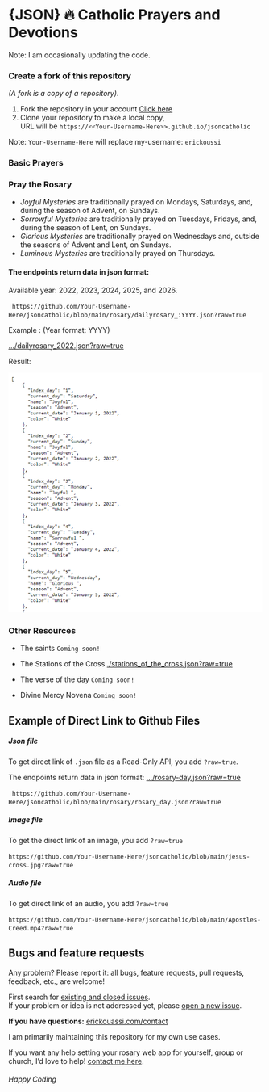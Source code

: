 # {JSON} 🔥 Catholic Prayers and Devotions
Note: I am occasionally updating the code.

### Create a fork of this repository
 *(A fork is a copy of a repository)*.
1. Fork the repository in your account [Click here](https://github.com/erickouassi/jsoncatholic/fork)
2. Clone your repository to make a local copy,<br />
URL will be `https://<<Your-Username-Here>>.github.io/jsoncatholic`

Note: `Your-Username-Here` will replace my-username: `erickoussi`

### Basic Prayers


### Pray the Rosary
- *Joyful Mysteries* are traditionally prayed on Mondays, Saturdays, and, during the season of Advent, on Sundays.
- *Sorrowful Mysteries* are traditionally prayed on Tuesdays, Fridays, and, during the season of Lent, on Sundays.
- *Glorious Mysteries* are traditionally prayed on Wednesdays and, outside the seasons of Advent and Lent, on Sundays.
- *Luminous Mysteries* are traditionally prayed on Thursdays.

#### The endpoints return data in json format:

Available year: 2022, 2023, 2024, 2025, and 2026.

` https://github.com/Your-Username-Here/jsoncatholic/blob/main/rosary/dailyrosary_:YYYY.json?raw=true`

Example : (Year format: YYYY)

[.../dailyrosary_2022.json?raw=true](https://raw.githubusercontent.com/erickouassi/jsoncatholic/main/rosary/dailyrosary_2022.json)

Result:

![This is an image](https://github.com/erickouassi/jsoncatholic/blob/main/year_json1.png?raw=true)

### Other Resources
- The saints `Coming soon!`
- The Stations of the Cross [./stations_of_the_cross.json?raw=true](https://raw.githubusercontent.com/erickouassi/jsoncatholic/main/stations_of_the_cross.json)

- The verse of the day `Coming soon!`
- Divine Mercy Novena `Coming soon!`


## Example of Direct Link to Github Files

##### Json file
To get direct link of `.json` file as a Read-Only API, you add `?raw=true`.

The endpoints return data in json format:
[.../rosary-day.json?raw=true](https://raw.githubusercontent.com/erickouassi/jsoncatholic/main/rosary/rosary_day.json)

` https://github.com/Your-Username-Here/jsoncatholic/blob/main/rosary/rosary_day.json?raw=true`


##### Image file
To get the direct link of an image, you add `?raw=true` 

`https://github.com/Your-Username-Here/jsoncatholic/blob/main/jesus-cross.jpg?raw=true`

##### Audio file
To get direct link of an audio, you add `?raw=true` 

`https://github.com/Your-Username-Here/jsoncatholic/blob/main/Apostles-Creed.mp4?raw=true`


## Bugs and feature requests
Any problem? Please report it: all bugs, feature requests, pull requests, feedback, etc., are welcome!

First search for [existing and closed issues](https://github.com/erickouassi/jsoncatholic/issues?utf8=%E2%9C%93&q=is%3Aissue). <br />
If your problem or idea is not addressed yet, please [open a new issue](https://github.com/erickouassi/jsoncatholic/issues/new/choose).

**If you have questions:**  [erickouassi.com/contact](https://erickouassi.com/contact.html)

I am primarily maintaining this repository for my own use cases. 

If you want any help setting your rosary web app for yourself, group or church, I’d love to help! [contact me here](https://erickouassi.com/contact.html).




###### Happy Coding